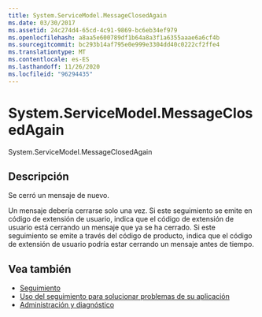 ```yaml
---
title: System.ServiceModel.MessageClosedAgain
ms.date: 03/30/2017
ms.assetid: 24c274d4-65cd-4c91-9869-bc6eb34ef979
ms.openlocfilehash: a8aa5e600789df1b64a8a3f1a6355aaae6a6cf4b
ms.sourcegitcommit: bc293b14af795e0e999e3304dd40c0222cf2ffe4
ms.translationtype: MT
ms.contentlocale: es-ES
ms.lasthandoff: 11/26/2020
ms.locfileid: "96294435"
---
```

# <a name="systemservicemodelmessageclosedagain"></a>System.ServiceModel.MessageClosedAgain

System.ServiceModel.MessageClosedAgain  
  
## <a name="description"></a>Descripción  

 Se cerró un mensaje de nuevo.  
  
 Un mensaje debería cerrarse solo una vez. Si este seguimiento se emite en código de extensión de usuario, indica que el código de extensión de usuario está cerrando un mensaje que ya se ha cerrado. Si este seguimiento se emite a través del código de producto, indica que el código de extensión de usuario podría estar cerrando un mensaje antes de tiempo.  
  
## <a name="see-also"></a>Vea también

- [Seguimiento](index.md)
- [Uso del seguimiento para solucionar problemas de su aplicación](using-tracing-to-troubleshoot-your-application.md)
- [Administración y diagnóstico](../index.md)
